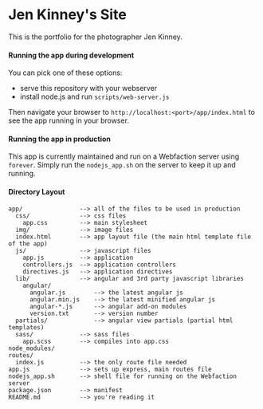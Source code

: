 # Jen Kinney's Site

This is the portfolio for the photographer Jen Kinney.

#### Running the app during development

You can pick one of these options:

* serve this repository with your webserver
* install node.js and run `scripts/web-server.js`

Then navigate your browser to `http://localhost:<port>/app/index.html` to see the app running in
your browser.


#### Running the app in production

This app is currently maintained and run on a Webfaction server using `forever`. Simply run the `nodejs_app.sh` on the server to keep it up and running.

#### Directory Layout

    app/                --> all of the files to be used in production
      css/              --> css files
        app.css         --> main stylesheet
      img/              --> image files
      index.html        --> app layout file (the main html template file of the app)
      js/               --> javascript files
        app.js          --> application
        controllers.js  --> application controllers
        directives.js   --> application directives
      lib/              --> angular and 3rd party javascript libraries
        angular/
          angular.js        --> the latest angular js
          angular.min.js    --> the latest minified angular js
          angular-*.js      --> angular add-on modules
          version.txt       --> version number
      partials/             --> angular view partials (partial html templates)
      sass/             --> sass files
        app.scss        --> compiles into app.css
    node_modules/
    routes/
      index.js          --> the only route file needed
    app.js              --> sets up express, main routes file
    nodejs_app.sh       --> shell file for running on the Webfaction server
    package.json        --> manifest
    README.md           --> you're reading it

